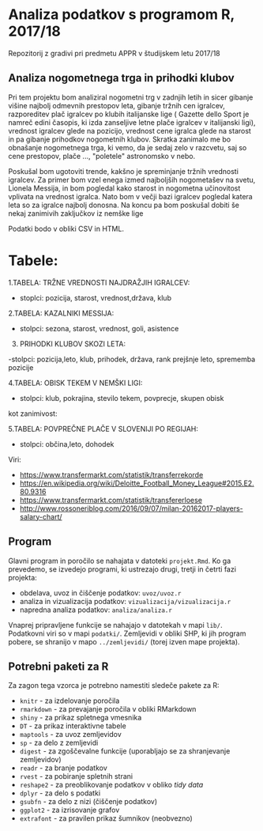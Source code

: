 # Analiza podatkov s programom R, 2017/18

Repozitorij z gradivi pri predmetu APPR v študijskem letu 2017/18

## Analiza nogometnega trga in prihodki klubov
Pri tem projektu bom analiziral nogometni trg v zadnjih letih in sicer gibanje višine najbolj odmevnih prestopov leta, gibanje tržnih cen igralcev, razporeditev plač igralcev po klubih italijanske lige ( Gazette dello Sport je namreč edini časopis, ki izda zanseljive letne plače igralcev v italijanski ligi), vrednost igralcev glede na pozicijo, vrednost cene igralca glede na starost in pa gibanje prihodkov nogometnih klubov. Skratka zanimalo me bo obnašanje nogometnega trga, ki vemo, da je sedaj zelo v razcvetu, saj so cene prestopov, plače ...,  "poletele" astronomsko v nebo.

Poskušal bom ugotoviti trende, kakšno je spreminjanje tržnih vrednosti igralcev. Za primer bom vzel enega izmed najboljših nogometašev na svetu, Lionela Messija, in bom pogledal kako starost in nogometna učinovitost vplivata na vrednost igralca. Nato bom v večji bazi igralcev pogledal katera leta so za igralce najbolj donosna. Na koncu pa bom poskušal dobiti še nekaj zanimivih zaključkov iz nemške lige

Podatki bodo v obliki CSV in HTML.

# Tabele:

1.TABELA: TRŽNE VREDNOSTI NAJDRAŽJIH IGRALCEV:

- stoplci: pozicija, starost, vrednost,država, klub

2.TABELA: KAZALNIKI MESSIJA:

- stolpci: sezona, starost, vrednost, goli, asistence

3. PRIHODKI KLUBOV SKOZI LETA:

-stolpci: pozicija,leto, klub, prihodek, država, rank prejšnje leto, sprememba pozicije

4.TABELA: OBISK TEKEM V NEMŠKI LIGI:

- stolpci: klub, pokrajina, stevilo tekem, povprecje, skupen obisk

kot zanimivost:

5.TABELA: POVPREČNE PLAČE V SLOVENIJI PO REGIJAH:

- stolpci: občina,leto, dohodek



Viri:
- https://www.transfermarkt.com/statistik/transferrekorde
- https://en.wikipedia.org/wiki/Deloitte_Football_Money_League#2015.E2.80.9316
- https://www.transfermarkt.com/statistik/transfererloese
- http://www.rossoneriblog.com/2016/09/07/milan-20162017-players-salary-chart/

## Program

Glavni program in poročilo se nahajata v datoteki `projekt.Rmd`. Ko ga prevedemo,
se izvedejo programi, ki ustrezajo drugi, tretji in četrti fazi projekta:

* obdelava, uvoz in čiščenje podatkov: `uvoz/uvoz.r`
* analiza in vizualizacija podatkov: `vizualizacija/vizualizacija.r`
* napredna analiza podatkov: `analiza/analiza.r`

Vnaprej pripravljene funkcije se nahajajo v datotekah v mapi `lib/`. Podatkovni
viri so v mapi `podatki/`. Zemljevidi v obliki SHP, ki jih program pobere, se
shranijo v mapo `../zemljevidi/` (torej izven mape projekta).

## Potrebni paketi za R

Za zagon tega vzorca je potrebno namestiti sledeče pakete za R:

* `knitr` - za izdelovanje poročila
* `rmarkdown` - za prevajanje poročila v obliki RMarkdown
* `shiny` - za prikaz spletnega vmesnika
* `DT` - za prikaz interaktivne tabele
* `maptools` - za uvoz zemljevidov
* `sp` - za delo z zemljevidi
* `digest` - za zgoščevalne funkcije (uporabljajo se za shranjevanje zemljevidov)
* `readr` - za branje podatkov
* `rvest` - za pobiranje spletnih strani
* `reshape2` - za preoblikovanje podatkov v obliko *tidy data*
* `dplyr` - za delo s podatki
* `gsubfn` - za delo z nizi (čiščenje podatkov)
* `ggplot2` - za izrisovanje grafov
* `extrafont` - za pravilen prikaz šumnikov (neobvezno)
